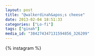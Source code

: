 ```yaml
---
layout: post
title: "@walkerdinah&apos;s cheese"
date: 2013-02-04 18:51:33
categories: ["Lo-fi"]
tags: ["ginah"]
media_id: "384274347131594856_326209"
---
```


{% instagram %}
